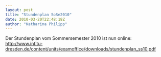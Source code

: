 ```yaml
---
layout: post
title: "Stundenplan SoSe2010"
date: 2010-03-20T22:48:18Z
author: "Katharina Philipp"
---
```


<p>
Der Stundenplan vom Sommersemester 2010 ist nun online: <a href="http://www.inf.tu-dresden.de/content/units/examoffice/downloads/stundenplan_ss10.pdf" class="urlextern" title="http://www.inf.tu-dresden.de/content/units/examoffice/downloads/stundenplan_ss10.pdf" rel="nofollow">http://www.inf.tu-dresden.de/content/units/examoffice/downloads/stundenplan_ss10.pdf</a>
</p>
